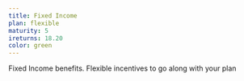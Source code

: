 ```yaml
---
title: Fixed Income
plan: flexible
maturity: 5
ireturns: 18.20
color: green
---
```


Fixed Income benefits. Flexible incentives to go along with your plan 